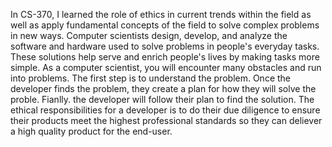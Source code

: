 In CS-370, I learned the role of ethics in current trends within the field as well as apply fundamental concepts of the field to solve complex problems in new ways. Computer scientists design, develop, and analyze the software and hardware used to solve problems in people's everyday tasks. These solutions help serve and enrich people's lives by making tasks more simple. As a computer scientist, you will encounter many obstacles and run into problems. The first step is to understand the problem. Once the developer finds the problem, they create a plan for how they will solve the proble. Fianlly. the developer will follow their plan to find the solution. The ethical responsibilities for a developer is to do their due diligence to ensure their products meet the highest professional standards so they can deliever a high quality product for the end-user.
